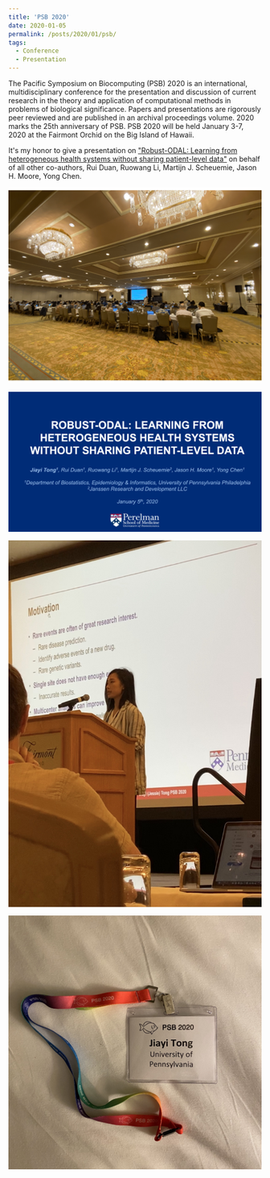 ```yaml
---
title: 'PSB 2020'
date: 2020-01-05
permalink: /posts/2020/01/psb/
tags:
  - Conference
  - Presentation
---
```


The Pacific Symposium on Biocomputing (PSB) 2020 is an international, multidisciplinary conference for the presentation and discussion of current research in the theory and application of computational methods in problems of biological significance. Papers and presentations are rigorously peer reviewed and are published in an archival proceedings volume. 2020 marks the 25th anniversary of PSB. PSB 2020 will be held January 3-7, 2020 at the Fairmont Orchid on the Big Island of Hawaii.

It's my honor to give a presentation on ["Robust-ODAL: Learning from heterogeneous health systems without sharing patient-level data"](https://www.ncbi.nlm.nih.gov/pmc/articles/PMC6905508/pdf/nihms-1061510.pdf) on behalf of all other co-authors, Rui Duan, Ruowang Li, Martijn J. Scheuemie, Jason H. Moore, Yong Chen. 


![title](/images/psb3.png)

![title](/images/psb4.png)

![title](/images/psb2.jpg)

![title](/images/psb1.jpg)
